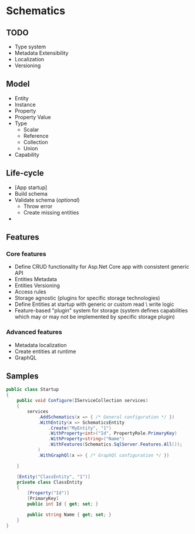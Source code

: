 # Schematics

## TODO

* Type system
* Metadata Extensibility
* Localization
* Versioning


## Model

* Entity
* Instance
* Property
* Property Value
* Type
    * Scalar
    * Reference
    * Collection
    * Union
* Capability

## Life-cycle

* [App startup]
* Build schema
* Validate schema (*optional*)
    * Throw error
    * Create missing entities
*  

## Features

### Core features

* Define CRUD functionality for Asp.Net Core app with consistent generic API
* Entities Metadata
* Entities Versioning
* Access rules
* Storage agnostic (plugins for specific storage technologies)
* Define Entities at startup with generic or custom read \ write logic
* Feature-based "plugin" system for storage (system defines capabilities which may or may not be implemented by specific storage plugin)

### Advanced features

* Metadata localization
* Create entities at runtime
* GraphQL

## Samples

```csharp
public class Startup
{
	public void Configure(IServiceCollection services)
	{
		services
			.AddSchematics(x => { /* General configuration */ })
			.WithEntity(x => SchematicsEntity
				.Create("MyEntity", "1")
				.WithProperty<int>("Id", PropertyRole.PrimaryKey)
				.WithProperty<string>("Name")
				.WithFeatures(Schematics.SqlServer.Features.All());
			)
			.WithGraphQl(x => { /* GraphQl configuration */ })

	}

	[Entity("ClassEntity", "1")]
	private class ClassEntity
	{
		[Property("Id")]
		[PrimaryKey]
		public int Id { get; set; }

		public string Name { get; set; }
	}
}
```